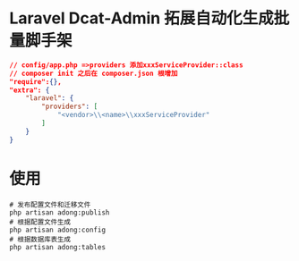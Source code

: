 # Laravel Dcat-Admin 拓展自动化生成批量脚手架

``` json
// config/app.php =>providers 添加xxxServiceProvider::class 
// composer init 之后在 composer.json 根增加
"require":{},
"extra": {
    "laravel": {
        "providers": [
            "<vendor>\\<name>\\xxxServiceProvider"
        ]
    }
}
```

# 使用
```
# 发布配置文件和迁移文件
php artisan adong:publish
# 根据配置文件生成
php artisan adong:config 
# 根据数据库表生成
php artisan adong:tables
```
